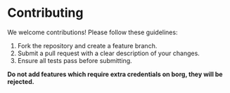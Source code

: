 # Contributing

We welcome contributions! Please follow these guidelines:
1. Fork the repository and create a feature branch.
2. Submit a pull request with a clear description of your changes.
3. Ensure all tests pass before submitting.

**Do not add features which require extra credentials on borg, they will be rejected.**
